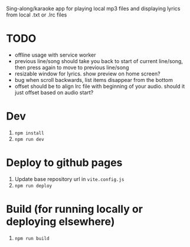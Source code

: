 Sing-along/karaoke app for playing local mp3 files and displaying lyrics from local .txt or .lrc files

# TODO

- offline usage with service worker
- previous line/song should take you back to start of current line/song, then press again to move to previous line/song 
- resizable window for lyrics. show  preview on home screen?
- bug when scroll backwards, list items disappear from the bottom
- offset should be to align lrc file with beginning of your audio. should it just offset based on audio start?

# Dev

1. `npm install`
1. `npm run dev` 

# Deploy to github pages

1. Update base repository url in `vite.config.js`
1. `npm run deploy`

# Build (for running locally or deploying elsewhere)

1. `npm run build`

